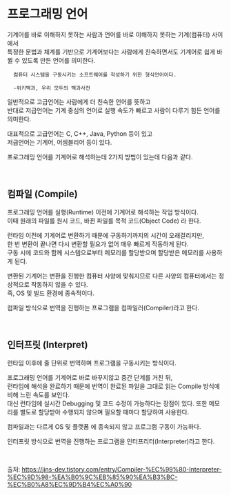 # 프로그래밍 언어

기계어를 바로 이해하지 못하는 사람과 언어를 바로 이해하지 못하는 기계(컴퓨터) 사이에서\
특정한 문법과 체계를 기반으로 기계어보다는 사람에게 친숙하면서도 기계어로 쉽게 바뀔 수 있도록 만든 언어를 의미한다.

```
  컴퓨터 시스템을 구동시키는 소프트웨어를 작성하기 위한 형식언어이다.
  
  -위키백과, 우리 모두의 백과사전
```

일반적으로 고급언어는 사람에게 더 친숙한 언어를 뜻하고\
반대로 저급언어는 기계 중심의 언어로 실행 속도가 빠르고 사람이 다루기 힘든 언어를 의미한다.

대표적으로
고급언어는 C, C++, Java, Python 등이 있고\
저급언어는 기계어, 어셈블리어 등이 있다.

프로그래밍 언어를 기계어로 해석하는데 2가지 방법이 있는데 다음과 같다.

</br>

## 컴파일 (Compile)

프로그래밍 언어를 실행(Runtime) 이전에 기계어로 해석하는 작업 방식이다.   
이때 원래의 파일를 원시 코드, 바뀐 파일를 목적 코드(Object Code) 라 한다.

런타임 이전에 기계어로 변환하기 때문에 구동하기까지의 시간이 오래걸리지만,   
한 번 변환이 끝나면 다시 변환할 필요가 없어 매우 빠르게 작동하게 된다.   
구동 시에 코드와 함께 시스템으로부터 메모리를 할당받으며 할당받은 메모리를 사용하게 된다.   

변환된 기계어는 변환을 진행한 컴퓨터 사양에 맞춰지므로 다른 사양의 컴퓨터에서는 정상적으로 작동하지 않을 수 있다.   
즉, OS 및 빌드 환경에 종속적이다.

컴파일 방식으로 번역을 진행하는 프로그램을 컴파일러(Compiler)라고 한다.

</br>

## 인터프릿 (Interpret)

런타임 이후에 줄 단위로 번역하며 프로그램을 구동시키는 방식이다.

프로그래밍 언어를 기계어로 바로 바꾸지않고 중간 단계를 거친 뒤,   
런타임에 해석을 완료하기 때문에 번역이 완료된 파일을 그대로 읽는 Compile 방식에 비해 느린 속도를 보인다.   
대신 런타임에 실시간 Debugging 및 코드 수정이 가능하다는 장점이 있다.
또한 메모리를 별도로 할당받아 수행되지 않으며 필요할 때마다 할당하여 사용한다.

컴파일과는 다르게 OS 및 플랫폼 에 종속되지 않고 프로그램 구동이 가능하다.

인터프릿 방식으로 번역을 진행하는 프로그램을 인터프리터(Interpreter)라고 한다.

</br>

출처: https://jins-dev.tistory.com/entry/Compiler-%EC%99%80-Interpreter-%EC%9D%98-%EA%B0%9C%EB%85%90%EA%B3%BC-%EC%B0%A8%EC%9D%B4%EC%A0%90
